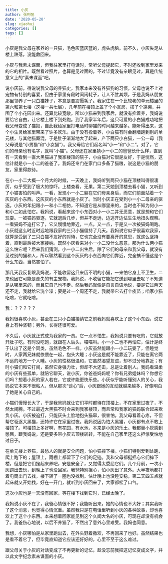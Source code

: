 ```yaml
---
title: 小灰
author: 张列弛
date: '2020-05-20'
slug: xiaohui
categories: []
tags: []
---
```

小灰是我父母在家养的一只猫，毛色灰蓝灰蓝的，虎头虎脑。前不久，小灰失足从楼上跌落，没能救回来。   

小灰与我素未谋面，但我往家里打电话时，常听父母提起它，不时还收到家里发来的它的相片。既然看过照片，也算是见过面的，不过毕竟没有亲眼见过，算是传统意义上的“素未谋面”吧。   

说小灰前，得说说我父母的养猫史。我家本来没有养猫狗的习惯，父母也说不上对宠物有特别的喜爱，但由于家里有段时间闹耗子，让人不胜其烦，于是我妈从朋友那里领养了一只白猫妹子，本意是要震慑耗子。我家住在一个比较老的单元楼里的第六和第七楼（这楼一共七层），几年前在楼顶上盖了个小瓦房，搭了个凉棚，并围了个小花园出来。还算比较宽敞。所以小猫来到我家后，就没有拴着养，我妈说要给它自由，让它楼上楼下到处跑。到了我家半年后，这只可爱的小白猫成功地把我父母变成了猫奴，自此我给家里打电话时聊猫的时间越来越多。能听得出来，这个小生灵给家里带来了许多欢乐。由于没有拴着养，小白猫有时会翻墙跑到别的单元楼，与其他猫厮混，于是肚子渐渐地大了起来，产下两只小白猫，一公一母（我父母说是“小男猫”和“小女猫”）。我父母给它们起名叫“小一”和“小二”。对了，它们的母亲也有名字，就叫“小猫”。父母还在家里猜小一小二的爸爸长什么样，直到有一天看到一直大黑猫进了我家楼顶的院子，小白猫对它很是友好，于是恍然，这估计就是小一小二的爸爸了。我妈还专门在家门口多备了猫粮，说这是小猫的朋友，家里得款待。    

在小一小二大概一个月大的时候，一天晚上，我妈听到两只小猫在顶楼叫得很凄厉，似乎受到了极大的惊吓。上楼查看，无果。第二天她到顶楼去看小猫，又听到了小猫害怕的叫声。一看，发现小一小二躲在它们母亲身后，而它们前面站着一个灰灰的小东西。这灰灰的小东西就是小灰了。当时小灰正在受到小一小二母亲的驱逐。小灰的年纪跟小一和小二相仿，不知道它是从哪里来的，当时也不知为何小一和小二如此怕它。我妈说，看起来这个小东西对小一小二并无恶意，就是想和它们玩耍。一被猫妈驱逐，它就退后几步，但并不走远，边逃开边怯生生地扭头观察。一看猫妈不追打它了，它又慢慢地靠近，一点，又一点，于是又一次被猫妈喝跑。小灰就这么时近时远地跟我家的三只小猫僵持了几天。我妈说它似乎很喜欢我家，就算是受到了三只白猫不友好的对待，它也完全没有要离开的意思，就这么坚持着，直到最后被大家接纳。既然小灰看来对小一小二没什么恶意，那为什么两小猫这么怕它呢？后来我们猜测，小一小二出生后，除了它们的母亲和我父母，就没有见过别的猫和人，所以骤然看到这个灰灰的小东西向它们靠近，完全搞不懂这是个什么东西，当然害怕了。   

那几天我反复跟我妈说，不能收留这只来历不明的小猫，一来怕它身上不卫生，二来也因它可能是走失的有主宠物。我妈说，不收留它能把它送到哪里去呢？不知道是从哪里来的，而且它自己也不走。然后我妈就像是自言自语地说，要是它过两天还不走，我就给它洗个澡；要是过一个周还不走，我就带它去打个疫苗；咱家小猫吃啥，它就吃啥。   

我：？？？？？    

我妈很喜欢小灰，甚至在三只小白猫接纳它之前我妈就喜欢上了这个小东西，说它身上有种坚韧；另外，长得还很可爱。   

不久后，小灰就正式成为我家的一员。它一点不怕生，我妈说只要有吃的，它就放开肚子吃。有时没吃饱，就跟在人后头，喵喵叫。小一小二也不再怕它，估计是终于认出了这是个同类，虽然毛色不一样。小灰虽然能跟小一小二玩耍了，但睡觉时，人家两兄妹就依偎在一起，抱头大睡；小灰这是就不能靠近了，只能在离它两不远的地方一个人睡。小灰的性格很温和，它虽然渴望友谊，却不过分地靠近；有时小猫们和它打闹，虽然它身强力壮，但却不大还击，总是让着别人。我妈看温柔的小灰有些孤单，就陪它聊天，说小灰，你爸爸妈妈呢？你有兄弟姐妹吗？你想它们吗？想着小灰的家人若在，它或许能更快乐些。小灰似乎能听懂别人的关心，我妈说它本来不很粘人，但从那次“谈心”后，小灰跟她的互动就越来越多，好像明白了她是关心自己的。    

小猫们慢慢长大了，于是我爸妈就让它们平时都待在顶楼上，不在家里过夜了，不然太闹腾。不过最近大黑猫不时会来到我家楼顶，而且常和我家的猫妈联合起来欺负小灰。小灰被追打，只能灰头土脸地抱头猫窜，很害怕。我父母看着心疼，不但帮它驱逐大黑猫，还特许它在家里过夜。我妈说因为怕大黑猫，小灰都有点不敢上楼顶了。可楼顶上多好啊，有花园，有水池，本来是小灰的乐土。我都替小灰感到憋屈，跟我妈说，还是要多带小灰去顶楼转转，不能在自己家里还这么担惊受怕地过日子。     


在单元楼上养猫，最愁人的就是安全问题，怕小猫摔下楼。小猫们特别爱到处跑，爬上跑下的；屋顶上，雨棚上都留下了它们的足迹。我和父母都挺担心它们摔下楼，但是把它们拴起来养吧，安是安全了，又觉得太委屈它们。几个月前，一次小灰跑出去玩，到晚上了也没回家。我爸特别担心，怕小灰出了意外。大半夜地都打着电筒出门去找，楼下转了一圈也没找到。估计晚上也没睡安稳，第二天四五点就起床就又开始找，好在一开门，就听到小灰回来了，大家都松了口气。   

这次小灰也是一天没有回家，等在楼下找到它时，已经太晚了。   

我妈说小灰不在了，我爸心情很不好；我能听出来，她的心情也不大好；其实我听了这个消息，也觉得心情沉重。虽然我只是在电话里听到小灰的各种故事，却也喜欢上了这个小东西。本来想着回家能见到这个久闻大名的小灰，可现在却没有机会了。我爸伤心地说，以后不养猫了，不然出了意外心里难受。我妈也同意。     

我想，小灰哪怕是从家里跑出去，在外头野着撒欢，不再回来了也好。虽然结果也是看不着它了，但毕竟直知道它应该还好好的，心里不至于这么难过。    


跟父母关于小灰的对话变成了不再更新的记忆，趁没忘前我把这记忆变成文字，并以此文字纪念素未谋面的小灰。   


